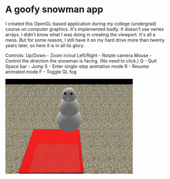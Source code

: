 # A goofy snowman app

I created this OpenGL-based application during my college (undergrad) course on computer graphics. It's implemented badly. It doesn't use vertex arrays. I didn't know what I was doing in creating the viewport. It's all a mess. But for some reason, I still have it on my hard drive more than twenty years later, so here it is in all its glory.

Controls:
Up/Down - Zoom in/out
Left/Right - Rotate camera
Mouse - Control the direction the snowman is facing. (No need to click.)
Q - Quit
Space bar - Jump
S - Enter single-step animation mode
R - Resume animated mode
F - Toggle GL fog

![](./snowman-screenshot.png)
